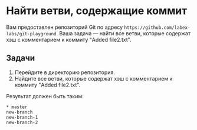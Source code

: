 # Найти ветви, содержащие коммит

Вам предоставлен репозиторий Git по адресу `https://github.com/labex-labs/git-playground`. Ваша задача — найти все ветви, которые содержат хэш с комментарием к коммиту "Added file2.txt".

## Задачи

1. Перейдите в директорию репозитория.
2. Найдите все ветви, которые содержат хэш с комментарием к коммиту "Added file2.txt".

Результат должен быть таким:

```shell
* master
new-branch
new-branch-1
new-branch-2
```
